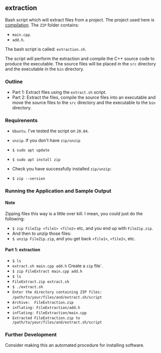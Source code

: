 ## extraction

Bash script which will extract files from a project. The project used here is [compilation](https://github.com/MRLintern/Bash-Hacks/tree/main/compilation).
The `ZIP` folder contains:

- `main.cpp`.
- `add.h`.

The bash script is called: `extraction.sh`.

The script will perform the extraction and compile the C++ source code to produce the executable. The source files will be placed in the `src` directory
and the executable in the `bin` directory.

### Outline

- Part 1: Extract files using the `extract.sh` script.
- Part 2: Extract the files, compile the source files into an executable and move the source files to the `src` directory and the executable to the `bin` directory.

### Requirenents

- `Ubuntu`. I've tested the script on `20.04`.
- `unzip`.
  If you don't have `zip/unzip`

- `$ sudo apt update`
- `$ sudo apt install zip`
- Check you have successfully installed `zip/unzip`:
- `$ zip --version`

### Running the Application and Sample Output

#### Note
Zipping files this way is a little over kill. I mean, you could just do the following:

- `$ zip FileZip <file1> <file2>` etc, and you end up with `FileZip.zip`.
- And then to unzip those files:
- `$ unzip FileZip.zip`, and you get back `<file1>`, `<file2>`, etc.

#### Part 1: extraction
- `$ ls`
- `extract.sh main.cpp add.h`
  Create a `zip` file`.
- `$ zip FileExtract main.cpp add.h`
- `$ ls`
- `FileExtract.zip extract.sh`
- `$ ./extract.sh`
- `Enter the directory containing ZIP files:` `/path/to/your/files/and/extract.sh/script`
- `Archive:  FileExtraction.zip`
- `inflating: FileExtraction/add.h`
- `inflating: FileExtraction/main.cpp`
- `Extracted FileExtraction.zip to /path/to/your/files/and/extract.sh/script`





### Further Development

Consider making this an automated procedure for installing software.
  


